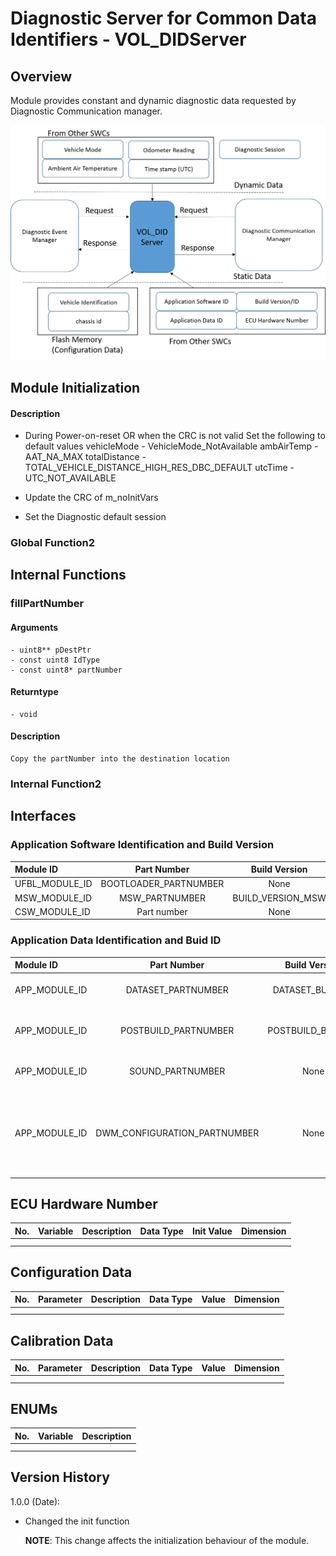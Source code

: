 Diagnostic Server for Common Data Identifiers - VOL_DIDServer
========


## Overview
Module provides constant and dynamic diagnostic data requested by Diagnostic Communication manager.   

![Overview](doc/images/Overview.png)
## Module Initialization

	
#### Description
	
+ During Power-on-reset OR when the CRC is not valid Set the following to default values
		vehicleMode - VehicleMode_NotAvailable
		ambAirTemp -  AAT_NA_MAX
		totalDistance - TOTAL_VEHICLE_DISTANCE_HIGH_RES_DBC_DEFAULT
		utcTime - UTC_NOT_AVAILABLE
      
+ Update the CRC of m_noInitVars  
	
+ Set the Diagnostic default session

   	

### Global Function2


## Internal Functions

### fillPartNumber

#### Arguments
	- uint8** pDestPtr 
	- const uint8 IdType
	- const uint8* partNumber
#### Returntype
	- void
#### Description
	
	Copy the partNumber into the destination location

### Internal Function2

## Interfaces



### Application Software Identification and Build Version

| Module ID			| Part Number			| Build Version    | Description	 | 
|:---				|:---:              	| :--:             | ---:        	 | 
|UFBL_MODULE_ID		|BOOTLOADER_PARTNUMBER	|None 			   |				 |
|MSW_MODULE_ID		|MSW_PARTNUMBER			|BUILD_VERSION_MSW |				 | 
|CSW_MODULE_ID		|Part number			|None			   |				 | 
		
### Application Data Identification and Buid ID

| Module ID			| Part Number				  | Build Version    | Description	 														 | 
|:---				|:---:              		  | :--:             | ---:        	 														 | 
|APP_MODULE_ID		|DATASET_PARTNUMBER			  |DATASET_BUILD_ID  |Data set - Configuration parameters									 |
|APP_MODULE_ID		|POSTBUILD_PARTNUMBER		  |POSTBUILD_BUILD_ID|Post build data area for Software Configuration						 | 
|APP_MODULE_ID		|SOUND_PARTNUMBER			  |None			     |Data area to handle the Sound on IC									 |
|APP_MODULE_ID		|DWM_CONFIGURATION_PARTNUMBER |None			     |Dynamic Window manager data area to handle the pixel data.Valid for IC.| 


## ECU Hardware Number



| No.	| Variable			 | Description 		| Data Type	 	 | Init Value   | Dimension |
|:---	| :---:              | :--:             |:---:        	 | :--:         | ---:      |
|		| 			         | 			        |				 | 			    |			|
|		| 			         | 			        |				 | 			    |			|


## Configuration Data



| No.	| Parameter			 | Description 		| Data Type	 	| Value 		| Dimension |
|:---	| :---:              | :--:             |:---:         	| :--:          | ---:      |
|		| 			         | 			        |				| 			    |			|
|		| 			         | 			        |				| 			    |			|	


## Calibration Data



| No.	| Parameter			 | Description 		| Data Type	 	| Value 		| Dimension |
|:---	| :---:              | :--:             |:---:         	| :--:          | ---:      |
|		| 			         | 			        |				| 			    |			|
|		| 			         | 			        |				| 			    |			|	

## ENUMs



| No.	| Variable			 | Description 		| 
|:---	| :---:              | --:              |
|		| 			         | 			        |
|		| 			         | 			        |

## Version History


1.0.0 (Date):

+	Changed the init function 

	**NOTE**: This change affects the initialization behaviour of the module.